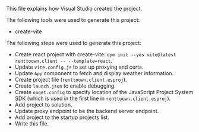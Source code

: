 This file explains how Visual Studio created the project.

The following tools were used to generate this project:
- create-vite

The following steps were used to generate this project:
- Create react project with create-vite: `npm init --yes vite@latest renttoown.client -- --template=react`.
- Update `vite.config.js` to set up proxying and certs.
- Update `App` component to fetch and display weather information.
- Create project file (`renttoown.client.esproj`).
- Create `launch.json` to enable debugging.
- Create `nuget.config` to specify location of the JavaScript Project System SDK (which is used in the first line in `renttoown.client.esproj`).
- Add project to solution.
- Update proxy endpoint to be the backend server endpoint.
- Add project to the startup projects list.
- Write this file.
